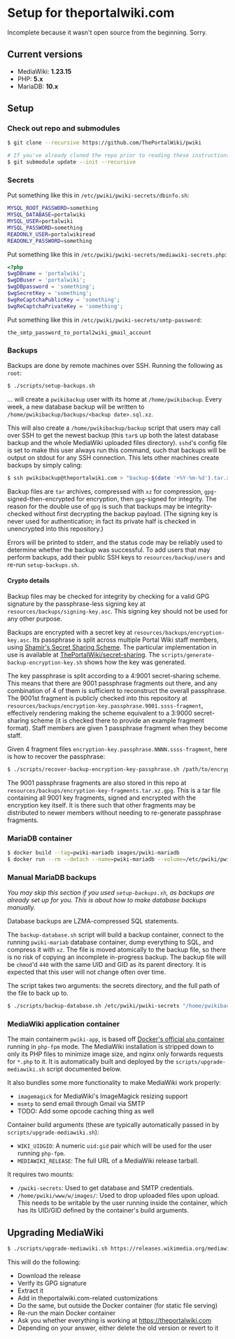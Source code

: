 # Setup for theportalwiki.com

Incomplete because it wasn't open source from the beginning. Sorry.

## Current versions

* MediaWiki: **1.23.15**
* PHP: **5.x**
* MariaDB: **10.x**

## Setup

### Check out repo and submodules

```bash
$ git clone --recursive https://github.com/ThePortalWiki/pwiki

# If you've already cloned the repo prior to reading these instructions:
$ git submodule update --init --recursive
```

### Secrets

Put something like this in `/etc/pwiki/pwiki-secrets/dbinfo.sh`:

```bash
MYSQL_ROOT_PASSWORD=something
MYSQL_DATABASE=portalwiki
MYSQL_USER=portalwiki
MYSQL_PASSWORD=something
READONLY_USER=portalwikiread
READONLY_PASSWORD=something
```

Put something like this in `/etc/pwiki/pwiki-secrets/mediawiki-secrets.php`:

```php
<?php
$wgDBname = 'portalwiki';
$wgDBuser = 'portalwiki';
$wgDBpassword = 'something';
$wgSecretKey = 'something';
$wgReCaptchaPublicKey = 'something';
$wgReCaptchaPrivateKey = 'something';
```

Put something like this in `/etc/pwiki/pwiki-secrets/smtp-password`:

```
the_smtp_password_to_portal2wiki_gmail_account
```

### Backups

Backups are done by remote machines over SSH. Running the following as `root`:

```bash
$ ./scripts/setup-backups.sh
```

... will create a `pwikibackup` user with its home at `/home/pwikibackup`. Every week, a new database backup will be written to `/home/pwikibackup/backups/<backup date>.sql.xz`.

This will also create a `/home/pwikibackup/backup` script that users may call over SSH to get the newest backup (this `tar`s up both the latest database backup and the whole MediaWiki uploaded files directory). `sshd`'s config file is set to make this user always run this command, such that backups will be output on stdout for any SSH connection. This lets other machines create backups by simply caling:

```bash
$ ssh pwikibackup@theportalwiki.com > "backup-$(date '+%Y-%m-%d').tar.xz.gpg.gpg"
```

Backup files are `tar` archives, compressed with `xz` for compression, `gpg`-signed-then-encrypted for encryption, then `gpg`-signed for integrity. The reason for the double use of `gpg` is such that backups may be integrity-checked without first decrypting the backup payload. (The signing key is never used for authentication; in fact its private half is checked in unencrypted into this repository.)

Errors will be printed to stderr, and the status code may be reliably used to determine whether the backup was successful. To add users that may perform backups, add their public SSH keys to `resources/backup/users` and re-run `setup-backups.sh`.

#### Crypto details

Backup files may be checked for integrity by checking for a valid GPG signature by the passphrase-less signing key at `resources/backups/signing-key.asc`. This signing key should not be used for any other purpose.

Backups are encrypted with a secret key at `resources/backups/encryption-key.asc`. Its passphrase is split across multiple Portal Wiki staff members, using [Shamir's Secret Sharing Scheme](https://en.wikipedia.org/wiki/Shamir%27s_Secret_Sharing). The particular implementation in use is available at [ThePortalWiki/secret-sharing](https://github.com/ThePortalWiki/secret-sharing). The `scripts/generate-backup-encryption-key.sh` shows how the key was generated.

The key passphrase is split according to a 4:9001 secret-sharing scheme. This means that there are 9001 passphrase fragments out there, and any combination of 4 of them is sufficient to reconstruct the overall passphrase. The 9001st fragment is publicly checked into this repository at `resources/backups/encryption-key.passphrase.9001.ssss-fragment`, effectively rendering making the scheme equivalent to a 3:9000 secret-sharing scheme (it is checked there to provide an example fragment format). Staff members are given 1 passphrase fragment when they become staff.

Given 4 fragment files `encryption-key.passphrase.NNNN.ssss-fragment`, here is how to recover the passphrase:

```bash
$ ./scripts/recover-backup-encryption-key-passphrase.sh /path/to/encryption-key.passphrase.*.ssss-fragment
```

The 9001 passphrase fragments are also stored in this repo at `resources/backups/encryption-key-fragments.tar.xz.gpg`. This is a tar file containing all 9001 key fragments, signed and encrypted with the encryption key itself. It is there such that other fragments may be distributed to newer members without needing to re-generate passphrase fragments.

### MariaDB container

```bash
$ docker build --tag=pwiki-mariadb images/pwiki-mariadb
$ docker run --rm --detach --name=pwiki-mariadb --volume=/etc/pwiki/pwiki-secrets:/pwiki-secrets --volume=/var/lib/mysql-pwiki:/var/lib/mysql pwiki-mariadb
```

### Manual MariaDB backups

*You may skip this section if you used `setup-backups.sh`, as backups are already set up for you. This is about how to make database backups manually.*

Database backups are LZMA-compressed SQL statements.

The `backup-database.sh` script will build a backup container, connect to the running `pwiki-mariab` database container, dump everything to SQL, and compress it with `xz`. The file is moved atomically to the backup file, so there is no risk of copying an incomplete in-progress backup. The backup file will be `chmod`'d `440` with the same UID and GID as its parent directory. It is expected that this user will not change often over time.

The script takes two arguments: the secrets directory, and the full path of the file to back up to.

```bash
$ ./scripts/backup-database.sh /etc/pwiki/pwiki-secrets "/home/pwikibackup/database-backups/$(date '+%Y-%m-%d').sql.xz"
```

### MediaWiki application container

The main containerm `pwiki-app`, is based off [Docker's official `php` container](https://hub.docker.com/_/php/) running in `php-fpm` mode. The MediaWiki installation is stripped down to only its PHP files to minimize image size, and nginx only forwards requests for `*.php` to it. It is automatically built and deployed by the `scripts/upgrade-mediawiki.sh` script documented below.

It also bundles some more functionality to make MediaWiki work properly:

* `imagemagick` for MediaWiki's ImageMagick resizing support
* `msmtp` to send email through Gmail via SMTP
* TODO: Add some opcode caching thing as well

Container build arguments (these are typically automatically passed in by `scripts/upgrade-mediawiki.sh`):

* `WIKI_UIDGID`: A numeric `uid:gid` pair which will be used for the user running `php-fpm`.
* `MEDIAWIKI_RELEASE`: The full URL of a MediaWiki release tarball.

It requires two mounts:

* `/pwiki-secrets`: Used to get database and SMTP credentials.
* `/home/pwiki/www/w/images/`: Used to drop uploaded files upon upload. This needs to be writable by the user running inside the container, which has its UID/GID defined by the container's build arguments.

## Upgrading MediaWiki

```bash
$ ./scripts/upgrade-mediawiki.sh https://releases.wikimedia.org/mediawiki/x.xx/mediawiki-x.xx.xx.tar.gz
```

This will do the following:
* Download the release
* Verify its GPG signature
* Extract it
* Add in theportalwiki.com-related customizations
* Do the same, but outside the Docker container (for static file serving)
* Re-run the main Docker container
* Ask you whether everything is working at https://theportalwiki.com
* Depending on your answer, either delete the old version or revert to it
